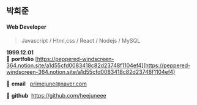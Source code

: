 ## 박희준
#### Web Developer
> Javascript / Html,css / React / Nodejs / MySQL

**1999.12.01**  
:star2: **portfolio** [https://peppered-windscreen-364.notion.site/a1d55cfd0083418c82d23748f1104ef4](https://peppered-windscreen-364.notion.site/a1d55cfd0083418c82d23748f1104ef4)

:star2: **email**&nbsp;&nbsp;&nbsp;primejune@naver.com 

:star2: **github**&nbsp;&nbsp;https://github.com/heejuneee
